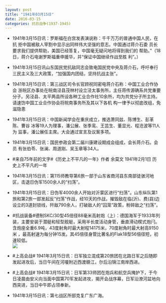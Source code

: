 ```yaml
---
layout: post
title: "1941年03月15日"
date: 2016-03-15
categories: 抗日战争(1937-1945)
---
```


<meta name="referrer" content="no-referrer" />

- 1941年3月15日讯：罗斯福在白宫发表演说称：千千万万的普通中国人民，在抗 拒中国被敌人宰割中显示出同样伟大坚强的意志。中国通过蒋介石委 员长要求我们提供帮助，美国已经答复，中国毫无疑问地将得到我们的 帮助。”（18日，蒋介石电谢罗斯福重申援华，并“保证中国继续作战至胜 利”。） 

- 1941年3月15日讯山东国民党抗敌同志会致电国民党中央及蒋介石，呼吁奉行 三民主义及三大政策，“加强国内团结，坚持抗战主张”。 

- 1941年3月15日讯：第三战区司令长官顾祝同密电蒋介石称：中国工业合作协会 浙皖区办事处在皖南泾县茂林村设立泾太事务所，主任蒋传源确系共党重要分子。另泾县、太平两县所设各种工业合作社10余所，均为共党分子所主持。请速饬中国工业合作协会将皖南事务所及其以下各机 构一律予以彻底改组，免滋隐患 

- 1941年3月15日讯：中国新闻学会在重庆成立，推选萧同兹、陈博生、彭革陈、曹谷 冰等19人为理事，潘公展、张季鸾、王芸生、董显光、程沧波等11人为 监事，潘公展任主席。大会通过宣言及议案多项。 

- 1941年3月15日讯：国民参政会第二届川康建设期成会组成，会长蒋介石。会员 有张伯苓、张澜、周道刚、吴玉章等34人。 

- #来自75年前的文字#《历史上不平凡的一年》作者 余莫文 1941年2月1日 历史上不平凡的一年 

- 1941年3月15日讯：第115师教导第6旅一部于山东省商河县东南部徒骇河地区，击退日伪军1500余人的“扫荡”。 

- 1941年3月15日讯：日伪军4000余人开始对沂蒙区进行“扫荡”。山东纵队第1旅和第2旅一部发起反“扫荡”作战，经10天的作战，摧毁敌在临(沂)、费(县)边设立的3道封锁线，歼敌790余人，打破敌人的“囚笼”政策，粉碎敌之“扫荡”。 

- #抗战装备#德制SKC/30型45倍径88毫米高射炮（上）：德国海军于1933年列装，主要安装于潜艇和轻型舰艇，采用半长度活动身管，垂直滑动楔式炮闩。含炮座全重6.9吨，43度射角时最大射程14175米，70度射角时最大射高9150米 ，最高射速为每分钟15发。其45倍径身管比著名的Flak18型56倍径短，初速较低。 <br/><img src="https://ww1.sinaimg.cn/large/aca367d8jw1f1xbh7j5hsj20m80godpl.jpg" />

- #上高会战# 1941年3月15日讯：日军独立混成第20旅团在北路日军之后随即发起进攻后，当日午间在河嗄附近西渡赣江，尔后沿锦江南岸西进。 

- #上高会战# 1941年3月15日讯：日军第33师团在炮兵和航空兵掩护下，于今日凌晨由安义向当面中国第70军发起进攻，揭开会战序幕，日军沿潦河盆地向西突进，当日中午即占领奉新。 

- 1941年3月15日讯：第七战区所部克复广东广海。 

